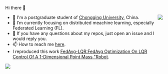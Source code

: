 Hi there 👋

<img align="right" src="https://github-readme-stats.vercel.app/api?username=yjzhai-cs&show_icons=true&count_private=true&theme=transparent" />

 
 - 🤖 I'm a postgraduate student of [Chongqing University](https://www.cqu.edu.cn/), China.
 - 🌱 I’m currently focusing on distributed meachine learning, especially Federated Learning (FL).
 - 👀 If you have any questions about my repos, just open an issue and I would reply you.
 - 📫 How to reach me [here](yjzhai-cs@gmail.com).
 - I reproduced this work [FedAvg-LQR:FedAvg Optimization On LQR Control Of A 1-Dimensional Point Mass "Robot](https://github.com/dflr-lab/FedAvg-LQR).


<!--[![6.5840](https://github-readme-stats.vercel.app/api/pin/?username=yjzhai&repo=6.5840&theme=transparent)](https://github.com/yjzhai/6.5840)-->

<img src="https://github-profile-summary-cards.vercel.app/api/cards/profile-details?username=yjzhai-cs&theme=transparent"/>
